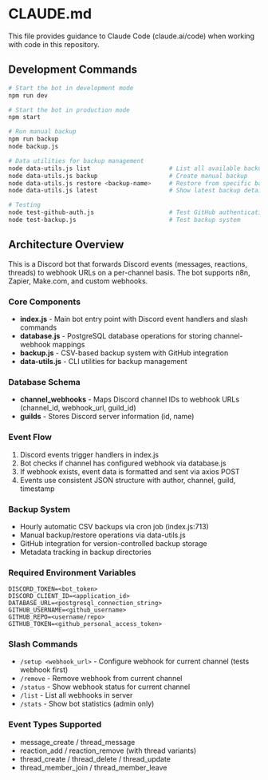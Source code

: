 # CLAUDE.md

This file provides guidance to Claude Code (claude.ai/code) when working with code in this repository.

## Development Commands

```bash
# Start the bot in development mode
npm run dev

# Start the bot in production mode  
npm start

# Run manual backup
npm run backup
node backup.js

# Data utilities for backup management
node data-utils.js list                      # List all available backups
node data-utils.js backup                    # Create manual backup
node data-utils.js restore <backup-name>     # Restore from specific backup
node data-utils.js latest                    # Show latest backup details

# Testing
node test-github-auth.js                     # Test GitHub authentication
node test-backup.js                          # Test backup system
```

## Architecture Overview

This is a Discord bot that forwards Discord events (messages, reactions, threads) to webhook URLs on a per-channel basis. The bot supports n8n, Zapier, Make.com, and custom webhooks.

### Core Components

- **index.js** - Main bot entry point with Discord event handlers and slash commands
- **database.js** - PostgreSQL database operations for storing channel-webhook mappings  
- **backup.js** - CSV-based backup system with GitHub integration
- **data-utils.js** - CLI utilities for backup management

### Database Schema

- **channel_webhooks** - Maps Discord channel IDs to webhook URLs (channel_id, webhook_url, guild_id)
- **guilds** - Stores Discord server information (id, name)

### Event Flow

1. Discord events trigger handlers in index.js
2. Bot checks if channel has configured webhook via database.js
3. If webhook exists, event data is formatted and sent via axios POST
4. Events use consistent JSON structure with author, channel, guild, timestamp

### Backup System

- Hourly automatic CSV backups via cron job (index.js:713)
- Manual backup/restore operations via data-utils.js
- GitHub integration for version-controlled backup storage
- Metadata tracking in backup directories

### Required Environment Variables

```
DISCORD_TOKEN=<bot_token>
DISCORD_CLIENT_ID=<application_id>  
DATABASE_URL=<postgresql_connection_string>
GITHUB_USERNAME=<github_username>
GITHUB_REPO=<username/repo>
GITHUB_TOKEN=<github_personal_access_token>
```

### Slash Commands

- `/setup <webhook_url>` - Configure webhook for current channel (tests webhook first)
- `/remove` - Remove webhook from current channel
- `/status` - Show webhook status for current channel
- `/list` - List all webhooks in server
- `/stats` - Show bot statistics (admin only)

### Event Types Supported

- message_create / thread_message
- reaction_add / reaction_remove (with thread variants)
- thread_create / thread_delete / thread_update  
- thread_member_join / thread_member_leave